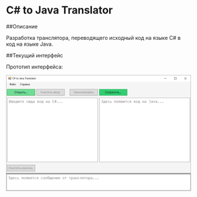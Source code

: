 # C# to Java Translator
##Описание 
<p>Разработка транслятора, переводящего исходный код на языке C# в код на языке Java.</p>
##Текущий интерфейс
<p>Прототип интерфейса: </p>
<img src="proto.png">
